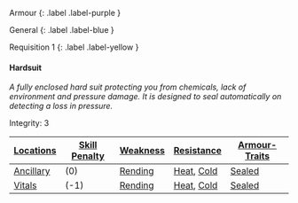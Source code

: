 
Armour
{: .label .label-purple }

General
{: .label .label-blue }

Requisition 1
{: .label .label-yellow }

#### Hardsuit
*A fully enclosed hard suit protecting you from chemicals, lack of environment and pressure damage. It is designed to seal automatically on detecting a loss in pressure.*

Integrity: 3

| [Locations](Game/Core/Armour#Locations) | [Skill Penalty](Game/Core/Armour#Skill%20Penalty) | [Weakness](Game/Core/Armour#Weakness%20and%20Resistance) | [Resistance](Game/Core/Armour#Weakness%20and%20Resistance) | [Armour-Traits](Game/Core/Armour-Traits)    |
| ------------------------------------------ | ---------------------------------------------------- | ----------------------------------------------------------- | ------------------------------------------------------------- | --- |
| [Ancillary](Game/Core/Injury#Ancillary) | (0)                                                | [Rending](Game/Core/Injury#Rending)                                                            | [Heat](Game/Core/Injury#Heat), [Cold](Game/Core/Injury#Cold)                                                              | [Sealed](Game/Core/Armour-Traits#Sealed)    |
| [Vitals](Game/Core/Injury#Vitals)       | (-1)                                                     | [Rending](Game/Core/Injury#Rending)                                                            | [Heat](Game/Core/Injury#Heat), [Cold](Game/Core/Injury#Cold)                                                              | [Sealed](Game/Core/Armour-Traits#Sealed)    |

